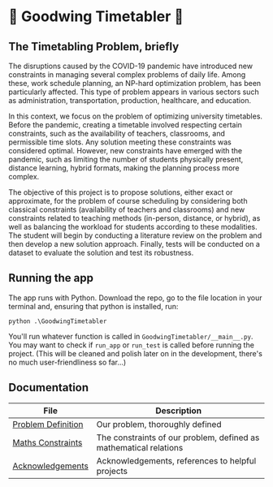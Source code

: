 ﻿# :calendar: Goodwing Timetabler :calendar:

## The Timetabling Problem, briefly

The disruptions caused by the COVID-19 pandemic have introduced new constraints in managing several complex problems of daily life. Among these, work schedule planning, an NP-hard optimization problem, has been particularly affected. This type of problem appears in various sectors such as administration, transportation, production, healthcare, and education.

In this context, we focus on the problem of optimizing university timetables. Before the pandemic, creating a timetable involved respecting certain constraints, such as the availability of teachers, classrooms, and permissible time slots. Any solution meeting these constraints was considered optimal. However, new constraints have emerged with the pandemic, such as limiting the number of students physically present, distance learning, hybrid formats, making the planning process more complex.

The objective of this project is to propose solutions, either exact or approximate, for the problem of course scheduling by considering both classical constraints (availability of teachers and classrooms) and new constraints related to teaching methods (in-person, distance, or hybrid), as well as balancing the workload for students according to these modalities.
The student will begin by conducting a literature review on the problem and then develop a new solution approach. Finally, tests will be conducted on a dataset to evaluate the solution and test its robustness.

## Running the app

The app runs with Python. Download the repo, go to the file location in your terminal and, ensuring that python is installed, run:

`python .\GoodwingTimetabler`

You'll run whatever function is called in `GoodwingTimetabler/__main__.py`.
You may want to check if `run_app` or `run_test` is called before running the project. (This will be cleaned and polish later on in the development, there's no much user-friendliness so far...)

## Documentation

| File           | Description                      |
|------------------|----------------------------------|
| [Problem Definition](.Problem_Definition.md) | Our problem, thoroughly defined |
| [Maths Constraints](.Constraints_Maths.md) | The constraints of our problem, defined as mathematical relations |
| [Acknowledgements](.ACKNOWLEDGEMENTS.md) | Acknowledgements, references to helpful projects |